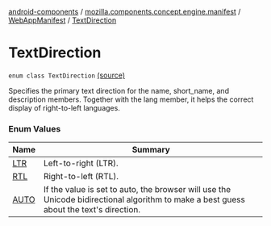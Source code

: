 [android-components](../../../index.md) / [mozilla.components.concept.engine.manifest](../../index.md) / [WebAppManifest](../index.md) / [TextDirection](./index.md)

# TextDirection

`enum class TextDirection` [(source)](https://github.com/mozilla-mobile/android-components/blob/master/components/concept/engine/src/main/java/mozilla/components/concept/engine/manifest/WebAppManifest.kt#L143)

Specifies the primary text direction for the name, short_name, and description members. Together with the lang
member, it helps the correct display of right-to-left languages.

### Enum Values

| Name | Summary |
|---|---|
| [LTR](-l-t-r.md) | Left-to-right (LTR). |
| [RTL](-r-t-l.md) | Right-to-left (RTL). |
| [AUTO](-a-u-t-o.md) | If the value is set to auto, the browser will use the Unicode bidirectional algorithm to make a best guess about the text's direction. |
